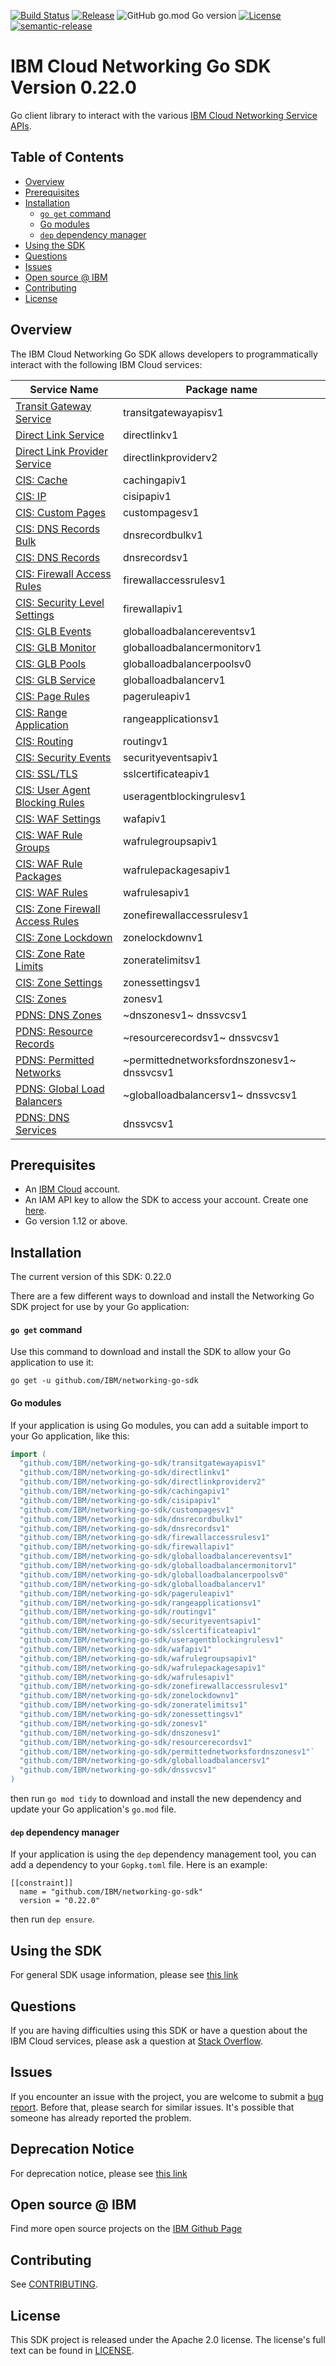 [![Build Status](https://travis-ci.com/IBM/networking-go-sdk.svg?branch=master)](https://travis-ci.com/IBM/networking-go-sdk)
[![Release](https://img.shields.io/github/v/release/IBM/networking-go-sdk)](https://github.com/IBM/networking-go-sdk/releases/latest)
![GitHub go.mod Go version](https://img.shields.io/github/go-mod/go-version/IBM/networking-go-sdk)
[![License](https://img.shields.io/badge/License-Apache%202.0-blue.svg)](https://opensource.org/licenses/Apache-2.0)
[![semantic-release](https://img.shields.io/badge/%20%20%F0%9F%93%A6%F0%9F%9A%80-semantic--release-e10079.svg)](https://github.com/semantic-release/semantic-release)

# IBM Cloud Networking Go SDK Version 0.22.0

Go client library to interact with the various [IBM Cloud Networking Service APIs](https://cloud.ibm.com/apidocs?category=<networking>).

## Table of Contents

<!--
  The TOC below is generated using the `markdown-toc` node package.

      https://github.com/jonschlinkert/markdown-toc

  You should regenerate the TOC after making changes to this file.

      npx markdown-toc -i README.md
  -->

<!-- toc -->

- [Overview](#overview)
- [Prerequisites](#prerequisites)
- [Installation](#installation)
  - [`go get` command](#go-get-command)
  - [Go modules](#go-modules)
  - [`dep` dependency manager](#dep-dependency-manager)
- [Using the SDK](#using-the-sdk)
- [Questions](#questions)
- [Issues](#issues)
- [Open source @ IBM](#open-source--ibm)
- [Contributing](#contributing)
- [License](#license)

<!-- tocstop -->

## Overview

The IBM Cloud Networking Go SDK allows developers to programmatically interact with the following IBM Cloud services:

| Service Name                                                                                                         | Package name                   |
| -------------------------------------------------------------------------------------------------------------------- | ------------------------------ |
| [Transit Gateway Service](https://cloud.ibm.com/docs/transit-gateway)                                                | transitgatewayapisv1           |
| [Direct Link Service](https://cloud.ibm.com/apidocs/direct_link?code=go)                                             | directlinkv1                   |
| [Direct Link Provider Service](https://cloud.ibm.com/apidocs/direct_link_provider_api?code=go)                       | directlinkproviderv2           |
| [CIS: Cache](https://cloud.ibm.com/apidocs/cis?code=go#purge-all)                                                    | cachingapiv1                   |
| [CIS: IP](https://cloud.ibm.com/apidocs/cis?code=go#list-of-all-ip-addresses-used-by-the-cis-proxy)                  | cisipapiv1                     |
| [CIS: Custom Pages](https://cloud.ibm.com/apidocs/cis?code=go#list-all-custom-pages-for-a-given-instance)            | custompagesv1                  |
| [CIS: DNS Records Bulk](https://cloud.ibm.com/apidocs/cis?code=go#export-zone-file)                                  | dnsrecordbulkv1                |
| [CIS: DNS Records](https://cloud.ibm.com/apidocs/cis?code=go#export-zone-file)                                       | dnsrecordsv1                   |
| [CIS: Firewall Access Rules](https://cloud.ibm.com/apidocs/cis?code=go#list-instance-level-firewall-access-rules)    | firewallaccessrulesv1          |
| [CIS: Security Level Settings](https://cloud.ibm.com/apidocs/cis?code=go#get-security-level-setting)                 | firewallapiv1                  |
| [CIS: GLB Events](https://cloud.ibm.com/apidocs/cis?code=go#list-all-load-balancer-events)                           | globalloadbalancereventsv1     |
| [CIS: GLB Monitor](https://cloud.ibm.com/apidocs/cis?code=go#list-all-load-balancer-monitors)                        | globalloadbalancermonitorv1    |
| [CIS: GLB Pools](https://cloud.ibm.com/apidocs/cis?code=go#list-all-pools)                                           | globalloadbalancerpoolsv0      |
| [CIS: GLB Service](https://cloud.ibm.com/apidocs/cis?code=go#list-all-load-balancers)                                | globalloadbalancerv1           |
| [CIS: Page Rules](https://cloud.ibm.com/apidocs/cis?code=go#get-page-rule)                                           | pageruleapiv1                  |
| [CIS: Range Application](https://cloud.ibm.com/apidocs/cis?code=go#list-range-applications)                          | rangeapplicationsv1            |
| [CIS: Routing](https://cloud.ibm.com/apidocs/cis?code=go#get-routing-feature-smart-routing-setting)                  | routingv1                      |
| [CIS: Security Events](https://cloud.ibm.com/apidocs/cis?code=go#logs-of-the-mitigations-performed-by-firewall-feat) | securityeventsapiv1            |
| [CIS: SSL/TLS](https://cloud.ibm.com/apidocs/cis?code=go#list-all-certificates)                                      | sslcertificateapiv1            |
| [CIS: User Agent Blocking Rules](https://cloud.ibm.com/apidocs/cis?code=go#list-all-user-agent-blocking-rules)       | useragentblockingrulesv1       |
| [CIS: WAF Settings](https://cloud.ibm.com/apidocs/cis?code=go#get-waf-setting)                                       | wafapiv1                       |
| [CIS: WAF Rule Groups](https://cloud.ibm.com/apidocs/cis?code=go#list-all-waf-rule-groups)                           | wafrulegroupsapiv1             |
| [CIS: WAF Rule Packages](https://cloud.ibm.com/apidocs/cis?code=go#list-all-waf-rule-packages)                       | wafrulepackagesapiv1           |
| [CIS: WAF Rules](https://cloud.ibm.com/apidocs/cis?code=go#list-all-waf-rules)                                       | wafrulesapiv1                  |
| [CIS: Zone Firewall Access Rules](https://cloud.ibm.com/apidocs/cis?code=go#list-all-firewall-access-rules)          | zonefirewallaccessrulesv1      |
| [CIS: Zone Lockdown](https://cloud.ibm.com/apidocs/cis?code=go#list-all-lockdown-rules)                              | zonelockdownv1                 |
| [CIS: Zone Rate Limits](https://cloud.ibm.com/apidocs/cis?code=go#list-all-rate-limits)                              | zoneratelimitsv1               |
| [CIS: Zone Settings](https://cloud.ibm.com/apidocs/cis?code=go#get-zone-dnssec)                                      | zonessettingsv1                |
| [CIS: Zones](https://cloud.ibm.com/apidocs/cis?code=go#list-all-zones)                                               | zonesv1                        |
| [PDNS: DNS Zones](https://cloud.ibm.com/apidocs/dns-svcs?code=go#list-dns-zones)                                 | ~dnszonesv1~ dnssvcsv1 |
| [PDNS: Resource Records](https://cloud.ibm.com/apidocs/dns-svcs?code=go#list-resource-records) | ~resourcerecordsv1~ dnssvcsv1 |
| [PDNS: Permitted Networks](https://cloud.ibm.com/apidocs/dns-svcs?code=go#list-permitted-networks) | ~permittednetworksfordnszonesv1~ dnssvcsv1|
| [PDNS: Global Load Balancers](https://cloud.ibm.com/apidocs/dns-svcs?code=go) | ~globalloadbalancersv1~ dnssvcsv1 |
| [PDNS: DNS Services](https://cloud.ibm.com/apidocs/dns-svcs?code=go) | dnssvcsv1 |

## Prerequisites

[ibm-cloud-onboarding]: https://cloud.ibm.com/registration

- An [IBM Cloud][ibm-cloud-onboarding] account.
- An IAM API key to allow the SDK to access your account. Create one [here](https://cloud.ibm.com/iam/apikeys).
- Go version 1.12 or above.

## Installation

The current version of this SDK: 0.22.0

There are a few different ways to download and install the Networking Go SDK project for use by your
Go application:

#### `go get` command

Use this command to download and install the SDK to allow your Go application to
use it:

```
go get -u github.com/IBM/networking-go-sdk
```

#### Go modules

If your application is using Go modules, you can add a suitable import to your
Go application, like this:

```go
import (
  "github.com/IBM/networking-go-sdk/transitgatewayapisv1"
  "github.com/IBM/networking-go-sdk/directlinkv1"
  "github.com/IBM/networking-go-sdk/directlinkproviderv2"
  "github.com/IBM/networking-go-sdk/cachingapiv1"
  "github.com/IBM/networking-go-sdk/cisipapiv1"
  "github.com/IBM/networking-go-sdk/custompagesv1"
  "github.com/IBM/networking-go-sdk/dnsrecordbulkv1"
  "github.com/IBM/networking-go-sdk/dnsrecordsv1"
  "github.com/IBM/networking-go-sdk/firewallaccessrulesv1"
  "github.com/IBM/networking-go-sdk/firewallapiv1"
  "github.com/IBM/networking-go-sdk/globalloadbalancereventsv1"
  "github.com/IBM/networking-go-sdk/globalloadbalancermonitorv1"
  "github.com/IBM/networking-go-sdk/globalloadbalancerpoolsv0"
  "github.com/IBM/networking-go-sdk/globalloadbalancerv1"
  "github.com/IBM/networking-go-sdk/pageruleapiv1"
  "github.com/IBM/networking-go-sdk/rangeapplicationsv1"
  "github.com/IBM/networking-go-sdk/routingv1"
  "github.com/IBM/networking-go-sdk/securityeventsapiv1"
  "github.com/IBM/networking-go-sdk/sslcertificateapiv1"
  "github.com/IBM/networking-go-sdk/useragentblockingrulesv1"
  "github.com/IBM/networking-go-sdk/wafapiv1"
  "github.com/IBM/networking-go-sdk/wafrulegroupsapiv1"
  "github.com/IBM/networking-go-sdk/wafrulepackagesapiv1"
  "github.com/IBM/networking-go-sdk/wafrulesapiv1"
  "github.com/IBM/networking-go-sdk/zonefirewallaccessrulesv1"
  "github.com/IBM/networking-go-sdk/zonelockdownv1"
  "github.com/IBM/networking-go-sdk/zoneratelimitsv1"
  "github.com/IBM/networking-go-sdk/zonessettingsv1"
  "github.com/IBM/networking-go-sdk/zonesv1"
  "github.com/IBM/networking-go-sdk/dnszonesv1"
  "github.com/IBM/networking-go-sdk/resourcerecordsv1"
  "github.com/IBM/networking-go-sdk/permittednetworksfordnszonesv1"`
  "github.com/IBM/networking-go-sdk/globalloadbalancersv1"
  "github.com/IBM/networking-go-sdk/dnssvcsv1"
)
```

then run `go mod tidy` to download and install the new dependency and update your Go application's
`go.mod` file.

#### `dep` dependency manager

If your application is using the `dep` dependency management tool, you can add a dependency
to your `Gopkg.toml` file. Here is an example:

```
[[constraint]]
  name = "github.com/IBM/networking-go-sdk"
  version = "0.22.0"

```

then run `dep ensure`.

## Using the SDK

For general SDK usage information, please see [this link](https://github.com/IBM/ibm-cloud-sdk-common/blob/master/README.md)

## Questions

If you are having difficulties using this SDK or have a question about the IBM Cloud services,
please ask a question at
[Stack Overflow](http://stackoverflow.com/questions/ask?tags=ibm-cloud).

## Issues

If you encounter an issue with the project, you are welcome to submit a
[bug report](https://github.com/IBM/networking-go-sdk/issues).
Before that, please search for similar issues. It's possible that someone has already reported the problem.

## Deprecation Notice

For deprecation notice, please see [this link](https://github.com/IBM/networking-go-sdk/blob/master/DEPRECATION-NOTICE.md)

## Open source @ IBM

Find more open source projects on the [IBM Github Page](http://ibm.github.io/)

## Contributing

See [CONTRIBUTING](CONTRIBUTING.md).

## License

This SDK project is released under the Apache 2.0 license.
The license's full text can be found in [LICENSE](LICENSE).
